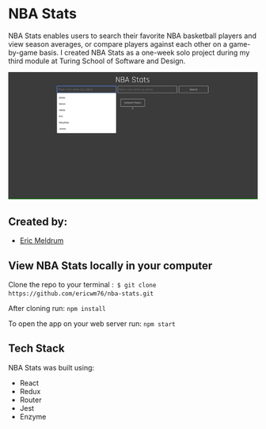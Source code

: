# NBA Stats

NBA Stats enables users to search their favorite NBA basketball players and view season averages, or compare players against each other on a game-by-game basis. I created NBA Stats as a one-week solo project during my third module at Turing School of Software and Design.

![Screen recording of NBA Stats in use](https://github.com/ericwm76/nba-stats/blob/master/nba-stats-screengrab.gif)

## Created by:
- [Eric Meldrum](https://github.com/ericwm76)

## View NBA Stats locally in your computer

Clone the repo to your terminal :``` $ git clone https://github.com/ericwm76/nba-stats.git```

After cloning run: ``` npm install ```

To open the app on your web server run: ``` npm start ```

## Tech Stack

NBA Stats was built using:
  - React
  - Redux
  - Router
  - Jest
  - Enzyme
